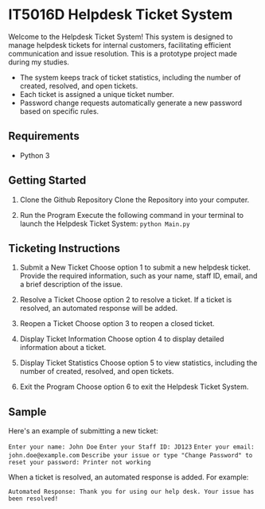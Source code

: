 # IT5016D Helpdesk Ticket System

Welcome to the Helpdesk Ticket System! This system is designed to manage helpdesk tickets for internal customers, facilitating efficient communication and issue resolution. This is a prototype project made during my studies.

- The system keeps track of ticket statistics, including the number of created, resolved, and open tickets.
- Each ticket is assigned a unique ticket number.
- Password change requests automatically generate a new password based on specific rules.

## Requirements

- Python 3

## Getting Started

1. Clone the Github Repository
   Clone the Repository into your computer.

2. Run the Program
   Execute the following command in your terminal to launch the Helpdesk Ticket System:
   `python Main.py`

## Ticketing Instructions

1. Submit a New Ticket
   Choose option 1 to submit a new helpdesk ticket. Provide the required information, such as your name, staff ID, email, and a brief description of the issue.

2. Resolve a Ticket
   Choose option 2 to resolve a ticket. If a ticket is resolved, an automated response will be added.

3. Reopen a Ticket
   Choose option 3 to reopen a closed ticket.

4. Display Ticket Information
   Choose option 4 to display detailed information about a ticket.

5. Display Ticket Statistics
   Choose option 5 to view statistics, including the number of created, resolved, and open tickets.

6. Exit the Program
   Choose option 6 to exit the Helpdesk Ticket System.

## Sample

Here's an example of submitting a new ticket:

`Enter your name: John Doe`
`Enter your Staff ID: JD123`
`Enter your email: john.doe@example.com`
`Describe your issue or type "Change Password" to reset your password: Printer not working
`

When a ticket is resolved, an automated response is added. For example:

`Automated Response: Thank you for using our help desk. Your issue has been resolved!`
